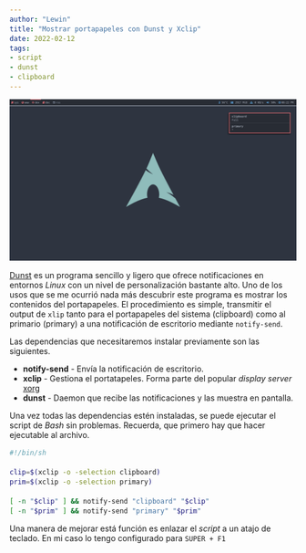 ```yaml
---
author: "Lewin"
title: "Mostrar portapapeles con Dunst y Xclip"
date: 2022-02-12
tags:
- script
- dunst
- clipboard
---
```


[![showclip](showclip.png)](showclip.png)

[Dunst](https://github.com/dunst-project/dunst) es un programa sencillo y ligero que ofrece notificaciones en entornos *Linux* con un nivel de personalización bastante alto. Uno de los usos que se me ocurrió nada más descubrir este programa es mostrar los contenidos del portapapeles. El procedimiento es simple, transmitir el output de `xlip` tanto para el portapapeles del sistema (clipboard) como al primario (primary) a una notificación de escritorio mediante `notify-send`.

Las dependencias que necesitaremos instalar previamente son las siguientes.

- **notify-send** - Envía la notificación de escritorio.
- **xclip** - Gestiona el portatapeles. Forma parte del popular *display server* [xorg](https://wiki.archlinux.org/title/xorg)
- **dunst** - Daemon que recibe las notificaciones y las muestra en pantalla.

Una vez todas las dependencias estén instaladas, se puede ejecutar el script de *Bash*  sin problemas. Recuerda, que primero hay que hacer ejecutable al archivo.

```bash
#!/bin/sh

clip=$(xclip -o -selection clipboard)
prim=$(xclip -o -selection primary)

[ -n "$clip" ] && notify-send "clipboard" "$clip"
[ -n "$prim" ] && notify-send "primary" "$prim"
```

Una manera de mejorar está función es enlazar el *script* a un atajo de teclado. En mi caso lo tengo configurado para `SUPER + F1`